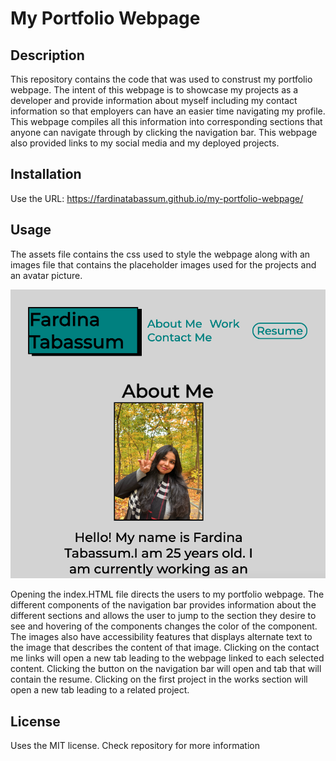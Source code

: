 # My Portfolio Webpage

## Description

This repository contains the code that was used to construst my portfolio webpage. The intent of this webpage is to showcase my projects as a developer and provide information about myself including my contact information so that employers can have an easier time navigating my profile. This webpage compiles all this information into corresponding sections that anyone can navigate through by clicking the navigation bar. This webpage also provided links to my social media and my deployed projects.

## Installation

Use the URL: https://fardinatabassum.github.io/my-portfolio-webpage/

## Usage

The assets file contains the css used to style the webpage along with an images file that contains the placeholder images used for the projects and an avatar picture.

![My-Portfolio-Webpage](./assets/images/portfolio-webpage-screenshot.png)

Opening the index.HTML file directs the users to my portfolio webpage. The different components of the navigation bar provides information about the different sections and allows the user to jump to the section they desire to see and hovering of the components changes the color of the component. The images also have accessibility features that displays alternate text to the image that describes the content of that image. Clicking on the contact me links will open a new tab leading to the webpage linked to each selected content. Clicking the button on the navigation bar will open and tab that will contain the resume. Clicking on the first project in the works section will open a new tab leading to a related project.

## License
Uses the MIT license. Check repository for more information
